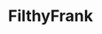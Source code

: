 ---
title: FilthyFrank
crosslinks:
- PinkOmega
- hiphopheads
- place
- TrueSTL
- gaming
- OverwatchCirclejerk
- starterpacks
- rule34
- WatchRedditDie
- meirl
- gatekeeping
- ShadowBan
- GuitarHero
- wediditreddit
- JonTron
- DeepFriedMemes
- LateStageCapitalism
- furry_irl
- underpopular
---